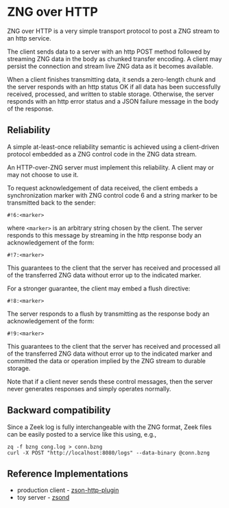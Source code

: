 # ZNG over HTTP

ZNG over HTTP is a very simple transport protocol to post a ZNG stream
to an http service.

The client sends data to a server with an http POST method
followed by streaming ZNG data in the body as chunked transfer encoding.
A client may persist the connection and stream live ZNG data as it becomes
available.

When a client finishes transmitting data, it sends a zero-length chunk and the
server responds with an http status OK if all data has been successfully received,
processed, and written to stable storage.  Otherwise, the server responds
with an http error status and a JSON failure message in the body of the response.

## Reliability

A simple at-least-once reliability semantic is achieved using a client-driven
protocol embedded as a ZNG control code in the ZNG data stream.

An HTTP-over-ZNG server must implement this reliability.
A client may or may not choose to use it.

To request acknowledgement of data received, the
client embeds a synchronization marker with ZNG control code 6
and a string marker to be transmitted back to the sender:
```
#!6:<marker>
```
where `<marker>` is an arbitrary string chosen by the client.  The server responds
to this message by streaming in the http response body an acknowledgement
of the form:
```
#!7:<marker>
```
This guarantees to the client that the server has received and processed
all of the transferred ZNG data without error up to the indicated marker.

For a stronger guarantee, the client may embed a flush directive:
```
#!8:<marker>
```
The server responds to a flush
by transmitting as the response body an acknowledgement of the form:
```
#!9:<marker>
```
This guarantees to the client that the server has received and processed
all of the transferred ZNG data without error up to the indicated marker and
committed the data or operation implied by the ZNG stream to durable storage.

Note that if a client never sends these control messages, then the server never
generates responses and simply operates normally.

## Backward compatibility

Since a Zeek log is fully interchangeable with the ZNG format, Zeek files can be
easily posted to a service like this using, e.g.,
```
zq -f bzng cong.log > conn.bzng
curl -X POST "http://localhost:8080/logs" --data-binary @conn.bzng
```

## Reference Implementations

* production client - [zson-http-plugin](https://github.com/looky-cloud/zson-http-plugin)
* toy server - [zsond](https://github.com/mccanne/zsond)
